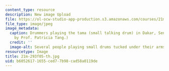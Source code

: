 ```yaml
---
content_type: resource
description: New image Upload
file: https://ol-ocw-studio-app-production.s3.amazonaws.com/courses/21m-293-music-of-africa-fall-2005/b60526171655ced77b98cad58a0119de_21m-293f05-th.jpg
file_type: image/jpeg
image_metadata:
  caption: Drummers playing the tama (small talking drum) in Dakar, Senegal. (Photo
    by Prof. Patricia Tang.)
  credit: ''
  image-alt: Several people playing small drums tucked under their arms.
resourcetype: Image
title: 21m-293f05-th.jpg
uid: b6052617-1655-ced7-7b98-cad58a0119de
---
```


